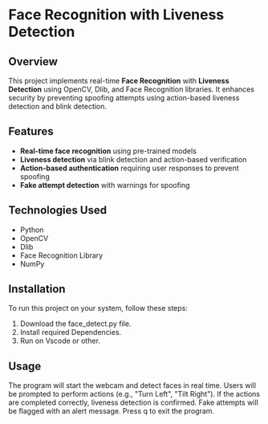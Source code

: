 # Face Recognition with Liveness Detection

## Overview

This project implements real-time **Face Recognition** with **Liveness Detection** using OpenCV, Dlib, and Face Recognition libraries. It enhances security by preventing spoofing attempts using action-based liveness detection and blink detection.

## Features

- **Real-time face recognition** using pre-trained models
- **Liveness detection** via blink detection and action-based verification
- **Action-based authentication** requiring user responses to prevent spoofing
- **Fake attempt detection** with warnings for spoofing

## Technologies Used

- Python
- OpenCV
- Dlib
- Face Recognition Library
- NumPy

## Installation

To run this project on your system, follow these steps:

1. Download the face_detect.py file.
2. Install required Dependencies.
3. Run on Vscode or other.

## Usage

The program will start the webcam and detect faces in real time.
Users will be prompted to perform actions (e.g., "Turn Left", "Tilt Right").
If the actions are completed correctly, liveness detection is confirmed.
Fake attempts will be flagged with an alert message.
Press q to exit the program.

